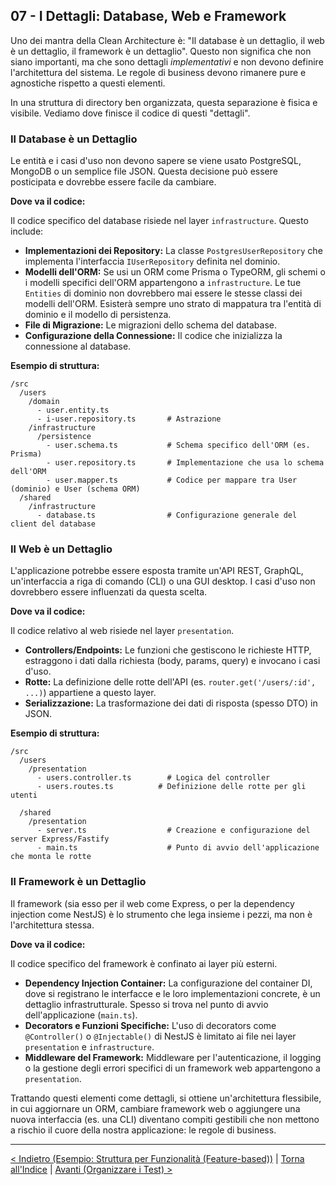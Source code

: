 ## 07 - I Dettagli: Database, Web e Framework

Uno dei mantra della Clean Architecture è: "Il database è un dettaglio, il web è un dettaglio, il framework è un dettaglio". Questo non significa che non siano importanti, ma che sono dettagli *implementativi* e non devono definire l'architettura del sistema. Le regole di business devono rimanere pure e agnostiche rispetto a questi elementi.

In una struttura di directory ben organizzata, questa separazione è fisica e visibile. Vediamo dove finisce il codice di questi "dettagli".

### Il Database è un Dettaglio

Le entità e i casi d'uso non devono sapere se viene usato PostgreSQL, MongoDB o un semplice file JSON. Questa decisione può essere posticipata e dovrebbe essere facile da cambiare.

**Dove va il codice:**

Il codice specifico del database risiede nel layer `infrastructure`. Questo include:

*   **Implementazioni dei Repository:** La classe `PostgresUserRepository` che implementa l'interfaccia `IUserRepository` definita nel dominio.
*   **Modelli dell'ORM:** Se usi un ORM come Prisma o TypeORM, gli schemi o i modelli specifici dell'ORM appartengono a `infrastructure`. Le tue `Entities` di dominio non dovrebbero mai essere le stesse classi dei modelli dell'ORM. Esisterà sempre uno strato di mappatura tra l'entità di dominio e il modello di persistenza.
*   **File di Migrazione:** Le migrazioni dello schema del database.
*   **Configurazione della Connessione:** Il codice che inizializza la connessione al database.

**Esempio di struttura:**

```plaintext
/src
  /users
    /domain
      - user.entity.ts
      - i-user.repository.ts       # Astrazione
    /infrastructure
      /persistence
        - user.schema.ts           # Schema specifico dell'ORM (es. Prisma)
        - user.repository.ts       # Implementazione che usa lo schema dell'ORM
        - user.mapper.ts           # Codice per mappare tra User (dominio) e User (schema ORM)
  /shared
    /infrastructure
      - database.ts                # Configurazione generale del client del database
```

### Il Web è un Dettaglio

L'applicazione potrebbe essere esposta tramite un'API REST, GraphQL, un'interfaccia a riga di comando (CLI) o una GUI desktop. I casi d'uso non dovrebbero essere influenzati da questa scelta.

**Dove va il codice:**

Il codice relativo al web risiede nel layer `presentation`.

*   **Controllers/Endpoints:** Le funzioni che gestiscono le richieste HTTP, estraggono i dati dalla richiesta (body, params, query) e invocano i casi d'uso.
*   **Rotte:** La definizione delle rotte dell'API (es. `router.get('/users/:id', ...)`) appartiene a questo layer.
*   **Serializzazione:** La trasformazione dei dati di risposta (spesso DTO) in JSON.

**Esempio di struttura:**

```plaintext
/src
  /users
    /presentation
      - users.controller.ts        # Logica del controller
      - users.routes.ts          # Definizione delle rotte per gli utenti

  /shared
    /presentation
      - server.ts                  # Creazione e configurazione del server Express/Fastify
      - main.ts                    # Punto di avvio dell'applicazione che monta le rotte
```

### Il Framework è un Dettaglio

Il framework (sia esso per il web come Express, o per la dependency injection come NestJS) è lo strumento che lega insieme i pezzi, ma non è l'architettura stessa.

**Dove va il codice:**

Il codice specifico del framework è confinato ai layer più esterni.

*   **Dependency Injection Container:** La configurazione del container DI, dove si registrano le interfacce e le loro implementazioni concrete, è un dettaglio infrastrutturale. Spesso si trova nel punto di avvio dell'applicazione (`main.ts`).
*   **Decorators e Funzioni Specifiche:** L'uso di decorators come `@Controller()` o `@Injectable()` di NestJS è limitato ai file nei layer `presentation` e `infrastructure`.
*   **Middleware del Framework:** Middleware per l'autenticazione, il logging o la gestione degli errori specifici di un framework web appartengono a `presentation`.

Trattando questi elementi come dettagli, si ottiene un'architettura flessibile, in cui aggiornare un ORM, cambiare framework web o aggiungere una nuova interfaccia (es. una CLI) diventano compiti gestibili che non mettono a rischio il cuore della nostra applicazione: le regole di business.

---

[< Indietro (Esempio: Struttura per Funzionalità (Feature-based))](./06-esempio-struttura-per-funzionalita-feature-based.md) | [Torna all'Indice](./index.md) | [Avanti (Organizzare i Test) >](./08-organizzare-i-test.md)
